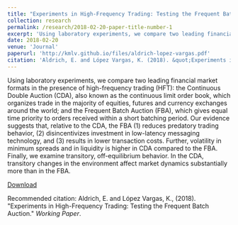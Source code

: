 ```yaml
---
title: "Experiments in High-Frequency Trading: Testing the Frequent Batch Auction"
collection: research
permalink: /research/2018-02-20-paper-title-number-1
excerpt: 'Using laboratory experiments, we compare two leading financial market formats in the presence of high-frequency trading (HFT):  the Continuous Double Auction (CDA), also known as the continuous limit order book, which organizes trade in the majority of equities, futures and currency exchanges around the world; and the Frequent Batch Auction (FBA), which gives equal time priority to orders received within a short batching period. Our evidence suggests that, relative to the CDA, the FBA (1) reduces predatory trading behavior, (2) disincentivizes investment in low-latency messaging technology, and (3) results in lower transaction costs. Further, volatility in minimum spreads and in liquidity is higher in CDA compared to the FBA. Finally, we examine transitory, off-equilibrium behavior. In the CDA, transitory changes in the environment affect market dynamics substantially more than in the FBA.'
date: 2018-02-20
venue: 'Journal'
paperurl: 'http://kmlv.github.io/files/aldrich-lopez-vargas.pdf'
citation: 'Aldrich, E. and López Vargas, K. (2018). &quot;Experiments in High-Frequency Trading: Testing the Frequent Batch Auction.&quot; <i>Working Paper</i>.'
---
```

Using laboratory experiments, we compare two leading financial market formats in the presence of high-frequency trading (HFT):  the Continuous Double Auction (CDA), also known as the continuous limit order book, which organizes trade in the majority of equities, futures and currency exchanges around the world; and the Frequent Batch Auction (FBA), which gives equal time priority to orders received within a short batching period. Our evidence suggests that, relative to the CDA, the FBA (1) reduces predatory trading behavior, (2) disincentivizes investment in low-latency messaging technology, and (3) results in lower transaction costs. Further, volatility in minimum spreads and in liquidity is higher in CDA compared to the FBA. Finally, we examine transitory, off-equilibrium behavior. In the CDA, transitory changes in the environment affect market dynamics substantially more than in the FBA.

[Download](http://kmlv.github.io/files/aldrich-lopez-vargas.pdf)

Recommended citation: Aldrich, E. and López Vargas, K., (2018). "Experiments in High-Frequency Trading: Testing the Frequent Batch Auction." <i>Working Paper</i>.